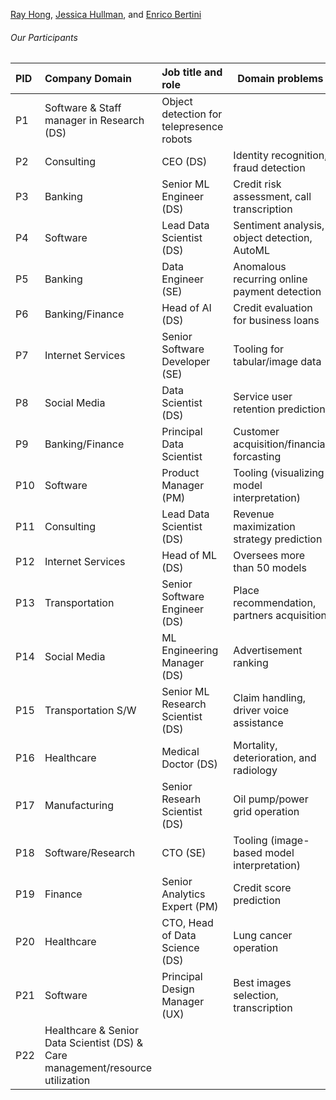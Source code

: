 [Ray Hong](http://www.rayhong.net), [Jessica Hullman](http://users.eecs.northwestern.edu/~jhullman/), and [Enrico Bertini](http://enrico.bertini.io/)

###### Our Participants

| PID | Company Domain                                                                 | Job title and role                       | Domain problems                              |
| :-- | :----------------------------------------------------------------------------- | :--------------------------------------- | -------------------------------------------- |
| P1  | Software & Staff manager in Research (DS)                                      | Object detection for telepresence robots |
| P2  | Consulting                                                                     | CEO (DS)                                 | Identity recognition, fraud detection        |
| P3  | Banking                                                                        | Senior ML Engineer (DS)                  | Credit risk assessment, call transcription   |
| P4  | Software                                                                       | Lead Data Scientist (DS)                 | Sentiment analysis, object detection, AutoML |
| P5  | Banking                                                                        | Data Engineer (SE)                       | Anomalous recurring online payment detection |
| P6  | Banking/Finance                                                                | Head of AI (DS)                          | Credit evaluation for business loans         |
| P7  | Internet Services                                                              | Senior Software Developer (SE)           | Tooling for tabular/image data               |
| P8  | Social Media                                                                   | Data Scientist (DS)                      | Service user retention prediction            |
| P9  | Banking/Finance                                                                | Principal Data Scientist                 | Customer acquisition/financial forcasting    |
| P10 | Software                                                                       | Product Manager (PM)                     | Tooling (visualizing model interpretation)   |
| P11 | Consulting                                                                     | Lead Data Scientist (DS)                 | Revenue maximization strategy prediction     |
| P12 | Internet Services                                                              | Head of ML (DS)                          | Oversees more than 50 models                 |
| P13 | Transportation                                                                 | Senior Software Engineer (DS)            | Place recommendation, partners acquisition   |
| P14 | Social Media                                                                   | ML Engineering Manager (DS)              | Advertisement ranking                        |
| P15 | Transportation S/W                                                             | Senior ML Research Scientist (DS)        | Claim handling, driver voice assistance      |
| P16 | Healthcare                                                                     | Medical Doctor (DS)                      | Mortality, deterioration, and radiology      |
| P17 | Manufacturing                                                                  | Senior Researh Scientist (DS)            | Oil pump/power grid operation                |
| P18 | Software/Research                                                              | CTO (SE)                                 | Tooling (image-based model interpretation)   |
| P19 | Finance                                                                        | Senior Analytics Expert (PM)             | Credit score prediction                      |
| P20 | Healthcare                                                                     | CTO, Head of Data Science (DS)           | Lung cancer operation                        |
| P21 | Software                                                                       | Principal Design Manager (UX)            | Best images selection, transcription         |
| P22 | Healthcare & Senior Data Scientist (DS) & Care management/resource utilization |
